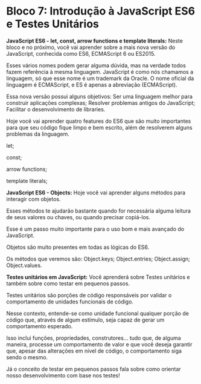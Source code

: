 # Bloco 7: Introdução à JavaScript ES6 e Testes Unitários

**JavaScript ES6 - let, const, arrow functions e template literals:** Neste bloco e no próximo, você vai aprender sobre a mais nova versão do JavaScript, conhecida como ES6, ECMAScript 6 ou ES2015.

Esses vários nomes podem gerar alguma dúvida, mas na verdade todos fazem referência à mesma linguagem. JavaScript é como nós chamamos a linguagem, só que esse nome é um trademark da Oracle. O nome oficial da linguagem é ECMAScript, e ES é apenas a abreviação (ECMAScript).

Essa nova versão possui alguns objetivos:
Ser uma linguagem melhor para construir aplicações complexas;
Resolver problemas antigos do JavaScript;
Facilitar o desenvolvimento de libraries.

Hoje você vai aprender quatro features do ES6 que são muito importantes para que seu código fique limpo e bem escrito, além de resolverem alguns problemas da linguagem.

let;

const;

arrow functions;

template literals;

**JavaScript ES6 - Objects:** Hoje você vai aprender alguns métodos para interagir com objetos. 

Esses métodos te ajudarão bastante quando for necessária alguma leitura de seus valores ou chaves, ou quando precisar copiá-los. 

Esse é um passo muito importante para o uso bom e mais avançado do JavaScript. 

Objetos são muito presentes em todas as lógicas do ES6. 

Os métodos que veremos são:
Object.keys;
Object.entries;
Object.assign;
Object.values.

**Testes unitários em JavaScript:** Você aprenderá sobre Testes unitários e também sobre como testar em pequenos passos.

Testes unitários são porções de código responsáveis por validar o comportamento de unidades funcionais de código.

Nesse contexto, entende-se como unidade funcional qualquer porção de código que, através de algum estímulo, seja capaz de gerar um comportamento esperado.

Isso inclui funções, propriedades, construtores... tudo que, de alguma maneira, processe um comportamento de valor e que você deseja garantir que, apesar das alterações em nível de código, o comportamento siga sendo o mesmo.

Já o conceito de testar em pequenos passos fala sobre como orientar nosso desenvolvimento com base nos testes!
